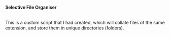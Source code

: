 **Selective File Organiser**\
<br>

This is a custom script that I had created, which will collate files of the same extension, and store them in unique directories (folders).